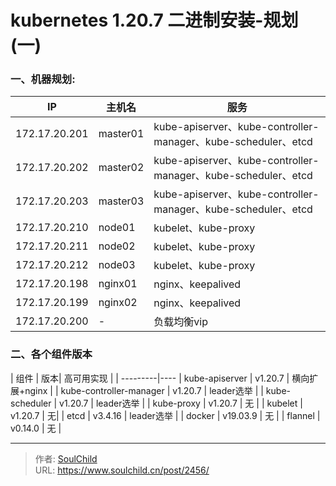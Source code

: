 # kubernetes 1.20.7 二进制安装-规划(一)

<!--more-->
### 一、机器规划: 
| IP            | 主机名   | 服务                                                          |
| ------------- | -------- | ------------------------------------------------------------ |
| 172.17.20.201 | master01 | kube-apiserver、kube-controller-manager、kube-scheduler、etcd |
| 172.17.20.202 | master02 | kube-apiserver、kube-controller-manager、kube-scheduler、etcd |
| 172.17.20.203 | master03 | kube-apiserver、kube-controller-manager、kube-scheduler、etcd |
| 172.17.20.210 | node01   | kubelet、kube-proxy                                          |
| 172.17.20.211 | node02   | kubelet、kube-proxy                                          |
| 172.17.20.212 | node03   | kubelet、kube-proxy                                          |
| 172.17.20.198 | nginx01  | nginx、keepalived                                            |
| 172.17.20.199 | nginx02  | nginx、keepalived                                            |
| 172.17.20.200 | -        | 负载均衡vip                                                   |


### 二、各个组件版本
| 组件              | 版本| 高可用实现 |
| ---------|----
| kube-apiserver          | v1.20.7 | 横向扩展+nginx |
| kube-controller-manager | v1.20.7 | leader选举 |
| kube-scheduler          | v1.20.7 | leader选举 |
| kube-proxy              | v1.20.7 | 无 |
| kubelet                 | v1.20.7 | 无|
| etcd                    | v3.4.16 | leader选举 |
| docker                  | v19.03.9 | 无 |
| flannel                 | v0.14.0 | 无 |



---

> 作者: [SoulChild](https://www.soulchild.cn)  
> URL: https://www.soulchild.cn/post/2456/  

